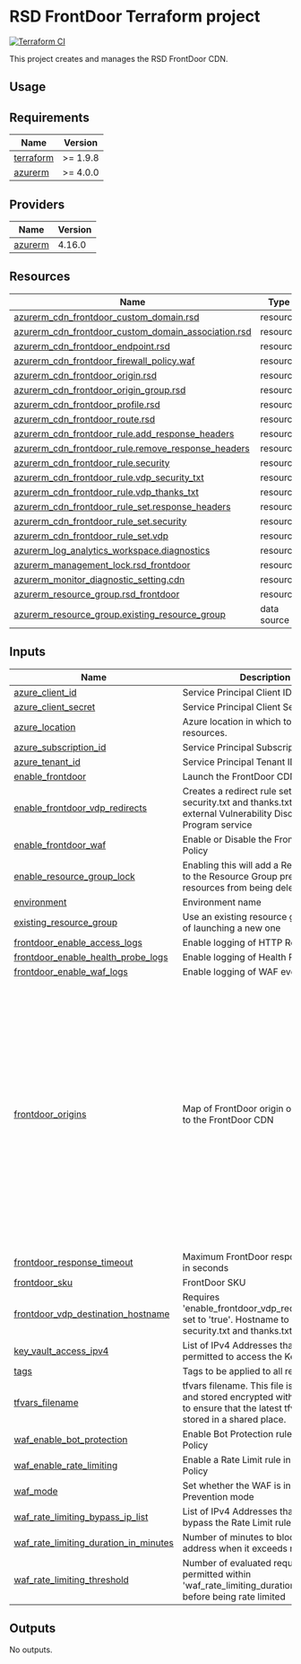 # RSD FrontDoor Terraform project

[![Terraform CI](https://github.com/DFE-Digital/rsd-frontdoor/actions/workflows/continuous-integration-terraform.yml/badge.svg?branch=main)](./actions/workflows/continuous-integration-terraform.yml?branch=main)

This project creates and manages the RSD FrontDoor CDN.

## Usage

<!-- BEGIN_TF_DOCS -->
## Requirements

| Name | Version |
|------|---------|
| <a name="requirement_terraform"></a> [terraform](#requirement\_terraform) | >= 1.9.8 |
| <a name="requirement_azurerm"></a> [azurerm](#requirement\_azurerm) | >= 4.0.0 |

## Providers

| Name | Version |
|------|---------|
| <a name="provider_azurerm"></a> [azurerm](#provider\_azurerm) | 4.16.0 |

## Resources

| Name | Type |
|------|------|
| [azurerm_cdn_frontdoor_custom_domain.rsd](https://registry.terraform.io/providers/hashicorp/azurerm/latest/docs/resources/cdn_frontdoor_custom_domain) | resource |
| [azurerm_cdn_frontdoor_custom_domain_association.rsd](https://registry.terraform.io/providers/hashicorp/azurerm/latest/docs/resources/cdn_frontdoor_custom_domain_association) | resource |
| [azurerm_cdn_frontdoor_endpoint.rsd](https://registry.terraform.io/providers/hashicorp/azurerm/latest/docs/resources/cdn_frontdoor_endpoint) | resource |
| [azurerm_cdn_frontdoor_firewall_policy.waf](https://registry.terraform.io/providers/hashicorp/azurerm/latest/docs/resources/cdn_frontdoor_firewall_policy) | resource |
| [azurerm_cdn_frontdoor_origin.rsd](https://registry.terraform.io/providers/hashicorp/azurerm/latest/docs/resources/cdn_frontdoor_origin) | resource |
| [azurerm_cdn_frontdoor_origin_group.rsd](https://registry.terraform.io/providers/hashicorp/azurerm/latest/docs/resources/cdn_frontdoor_origin_group) | resource |
| [azurerm_cdn_frontdoor_profile.rsd](https://registry.terraform.io/providers/hashicorp/azurerm/latest/docs/resources/cdn_frontdoor_profile) | resource |
| [azurerm_cdn_frontdoor_route.rsd](https://registry.terraform.io/providers/hashicorp/azurerm/latest/docs/resources/cdn_frontdoor_route) | resource |
| [azurerm_cdn_frontdoor_rule.add_response_headers](https://registry.terraform.io/providers/hashicorp/azurerm/latest/docs/resources/cdn_frontdoor_rule) | resource |
| [azurerm_cdn_frontdoor_rule.remove_response_headers](https://registry.terraform.io/providers/hashicorp/azurerm/latest/docs/resources/cdn_frontdoor_rule) | resource |
| [azurerm_cdn_frontdoor_rule.security](https://registry.terraform.io/providers/hashicorp/azurerm/latest/docs/resources/cdn_frontdoor_rule) | resource |
| [azurerm_cdn_frontdoor_rule.vdp_security_txt](https://registry.terraform.io/providers/hashicorp/azurerm/latest/docs/resources/cdn_frontdoor_rule) | resource |
| [azurerm_cdn_frontdoor_rule.vdp_thanks_txt](https://registry.terraform.io/providers/hashicorp/azurerm/latest/docs/resources/cdn_frontdoor_rule) | resource |
| [azurerm_cdn_frontdoor_rule_set.response_headers](https://registry.terraform.io/providers/hashicorp/azurerm/latest/docs/resources/cdn_frontdoor_rule_set) | resource |
| [azurerm_cdn_frontdoor_rule_set.security](https://registry.terraform.io/providers/hashicorp/azurerm/latest/docs/resources/cdn_frontdoor_rule_set) | resource |
| [azurerm_cdn_frontdoor_rule_set.vdp](https://registry.terraform.io/providers/hashicorp/azurerm/latest/docs/resources/cdn_frontdoor_rule_set) | resource |
| [azurerm_log_analytics_workspace.diagnostics](https://registry.terraform.io/providers/hashicorp/azurerm/latest/docs/resources/log_analytics_workspace) | resource |
| [azurerm_management_lock.rsd_frontdoor](https://registry.terraform.io/providers/hashicorp/azurerm/latest/docs/resources/management_lock) | resource |
| [azurerm_monitor_diagnostic_setting.cdn](https://registry.terraform.io/providers/hashicorp/azurerm/latest/docs/resources/monitor_diagnostic_setting) | resource |
| [azurerm_resource_group.rsd_frontdoor](https://registry.terraform.io/providers/hashicorp/azurerm/latest/docs/resources/resource_group) | resource |
| [azurerm_resource_group.existing_resource_group](https://registry.terraform.io/providers/hashicorp/azurerm/latest/docs/data-sources/resource_group) | data source |

## Inputs

| Name | Description | Type | Default | Required |
|------|-------------|------|---------|:--------:|
| <a name="input_azure_client_id"></a> [azure\_client\_id](#input\_azure\_client\_id) | Service Principal Client ID | `string` | n/a | yes |
| <a name="input_azure_client_secret"></a> [azure\_client\_secret](#input\_azure\_client\_secret) | Service Principal Client Secret | `string` | n/a | yes |
| <a name="input_azure_location"></a> [azure\_location](#input\_azure\_location) | Azure location in which to launch resources. | `string` | n/a | yes |
| <a name="input_azure_subscription_id"></a> [azure\_subscription\_id](#input\_azure\_subscription\_id) | Service Principal Subscription ID | `string` | n/a | yes |
| <a name="input_azure_tenant_id"></a> [azure\_tenant\_id](#input\_azure\_tenant\_id) | Service Principal Tenant ID | `string` | n/a | yes |
| <a name="input_enable_frontdoor"></a> [enable\_frontdoor](#input\_enable\_frontdoor) | Launch the FrontDoor CDN | `bool` | `false` | no |
| <a name="input_enable_frontdoor_vdp_redirects"></a> [enable\_frontdoor\_vdp\_redirects](#input\_enable\_frontdoor\_vdp\_redirects) | Creates a redirect rule set for security.txt and thanks.txt to an external Vulnerability Disclosure Program service | `bool` | `true` | no |
| <a name="input_enable_frontdoor_waf"></a> [enable\_frontdoor\_waf](#input\_enable\_frontdoor\_waf) | Enable or Disable the Front Door WAF Policy | `bool` | `true` | no |
| <a name="input_enable_resource_group_lock"></a> [enable\_resource\_group\_lock](#input\_enable\_resource\_group\_lock) | Enabling this will add a Resource Lock to the Resource Group preventing any resources from being deleted | `bool` | `false` | no |
| <a name="input_environment"></a> [environment](#input\_environment) | Environment name | `string` | n/a | yes |
| <a name="input_existing_resource_group"></a> [existing\_resource\_group](#input\_existing\_resource\_group) | Use an existing resource group instead of launching a new one | `string` | `""` | no |
| <a name="input_frontdoor_enable_access_logs"></a> [frontdoor\_enable\_access\_logs](#input\_frontdoor\_enable\_access\_logs) | Enable logging of HTTP Requests | `bool` | `false` | no |
| <a name="input_frontdoor_enable_health_probe_logs"></a> [frontdoor\_enable\_health\_probe\_logs](#input\_frontdoor\_enable\_health\_probe\_logs) | Enable logging of Health Probe results | `bool` | `false` | no |
| <a name="input_frontdoor_enable_waf_logs"></a> [frontdoor\_enable\_waf\_logs](#input\_frontdoor\_enable\_waf\_logs) | Enable logging of WAF events | `bool` | `true` | no |
| <a name="input_frontdoor_origins"></a> [frontdoor\_origins](#input\_frontdoor\_origins) | Map of FrontDoor origin objects to add to the FrontDoor CDN | <pre>map(object({<br/>    origin_host               = string<br/>    origin_host_header        = optional(string, null)<br/>    custom_domains            = optional(list(string), [])<br/>    enable_health_probe       = optional(bool, true)<br/>    health_probe_interval     = optional(number, 60)<br/>    health_probe_request_type = optional(string, "HEAD")<br/>    health_probe_path         = optional(string, "/")<br/>    private_link_target_id    = optional(string, null)<br/>    forwarding_protocol       = optional(string, "HttpsOnly")<br/>    enable_security_headers   = optional(bool, true)<br/>    add_http_response_headers = optional(list(object({<br/>      name  = string<br/>      value = string<br/>    })), [])<br/>    remove_http_response_headers = optional(list(object({<br/>      name = string<br/>    })), [])<br/>  }))</pre> | `{}` | no |
| <a name="input_frontdoor_response_timeout"></a> [frontdoor\_response\_timeout](#input\_frontdoor\_response\_timeout) | Maximum FrontDoor response timeout in seconds | `number` | `120` | no |
| <a name="input_frontdoor_sku"></a> [frontdoor\_sku](#input\_frontdoor\_sku) | FrontDoor SKU | `string` | `"Premium_AzureFrontDoor"` | no |
| <a name="input_frontdoor_vdp_destination_hostname"></a> [frontdoor\_vdp\_destination\_hostname](#input\_frontdoor\_vdp\_destination\_hostname) | Requires 'enable\_frontdoor\_vdp\_redirects' to be set to 'true'. Hostname to redirect security.txt and thanks.txt to | `string` | `"vdp.security.education.gov.uk"` | no |
| <a name="input_key_vault_access_ipv4"></a> [key\_vault\_access\_ipv4](#input\_key\_vault\_access\_ipv4) | List of IPv4 Addresses that are permitted to access the Key Vault | `list(string)` | n/a | yes |
| <a name="input_tags"></a> [tags](#input\_tags) | Tags to be applied to all resources | `map(string)` | `{}` | no |
| <a name="input_tfvars_filename"></a> [tfvars\_filename](#input\_tfvars\_filename) | tfvars filename. This file is uploaded and stored encrypted within Key Vault, to ensure that the latest tfvars are stored in a shared place. | `string` | n/a | yes |
| <a name="input_waf_enable_bot_protection"></a> [waf\_enable\_bot\_protection](#input\_waf\_enable\_bot\_protection) | Enable Bot Protection rules in the WAF Policy | `bool` | `true` | no |
| <a name="input_waf_enable_rate_limiting"></a> [waf\_enable\_rate\_limiting](#input\_waf\_enable\_rate\_limiting) | Enable a Rate Limit rule in the WAF Policy | `bool` | `true` | no |
| <a name="input_waf_mode"></a> [waf\_mode](#input\_waf\_mode) | Set whether the WAF is in Detection or Prevention mode | `string` | `"Detection"` | no |
| <a name="input_waf_rate_limiting_bypass_ip_list"></a> [waf\_rate\_limiting\_bypass\_ip\_list](#input\_waf\_rate\_limiting\_bypass\_ip\_list) | List of IPv4 Addresses that should bypass the Rate Limit rules | `list(string)` | `[]` | no |
| <a name="input_waf_rate_limiting_duration_in_minutes"></a> [waf\_rate\_limiting\_duration\_in\_minutes](#input\_waf\_rate\_limiting\_duration\_in\_minutes) | Number of minutes to block an IP address when it exceeds rate limit | `number` | `5` | no |
| <a name="input_waf_rate_limiting_threshold"></a> [waf\_rate\_limiting\_threshold](#input\_waf\_rate\_limiting\_threshold) | Number of evaluated requests that are permitted within 'waf\_rate\_limiting\_duration\_in\_minutes' before being rate limited | `number` | `200` | no |

## Outputs

No outputs.
<!-- END_TF_DOCS -->
